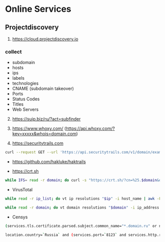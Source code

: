 # Online Services

## Projectdiscovery

1. https://cloud.projectdiscovery.io

### collect
- subdomain
- hosts
- ips
- labels
- technologies
- CNAME (subdomain takeover)
- Ports
- Status Codes
- Titles
- Web Servers

2. https://suip.biz/ru/?act=subfinder

3. https://www.whoxy.com/    (https://api.whoxy.com/?key=xxxxx&whois=domain.com)

4. https://securitytrails.com

```sh
curl --request GET --url 'https://api.securitytrails.com/v1/domain/example.com/subdomains?children_only=false&include_inactive=true' --header 'accept: application/json' -H 'apikey: you_api'
```

- https://github.com/hakluke/haktrails

- https://crt.sh

```sh
while IFS= read -r domain; do curl -s "https://crt.sh/?cn=%25.$domain&output=json" | jq -r '.[].name_value' | sort -u | anew subdomain_crtsh.txt; done < scope
```

- VirusTotal

```sh
while read -r ip_list; do vt ip resolutions "$ip" -i host_name | awk -F'"' '/host_name/ {print $2}'; sleep 15; done < ips.txt | anew subdomain_virustotal.txt

while read -r domain; do vt domain resolutions "$domain" -i ip_address | awk -F'"' '/ip_address/ {print $2}'; sleep 15; done < subdomains.txt | anew ip_list.txt
```

- Censys

```sh
(services.tls.certificate.parsed.subject.common_name="*.domain.ru" or name="*.domain.ru" or services.tls.certificates.leaf_data.issuer.common_name="*.domain.ru" or services.tls.certificates.leaf_data.subject.common_name="*.domain.ru" or services.http.response.html_title: "*.domain.ru" or services.http.response.html_tags="*.domain.ru") or services.http.response.favicons.md5_hash:your-md5-hash and not labels: truncated

location.country=`Russia` and (services.port=`8123` and services.http.response.status_code=200)
```
